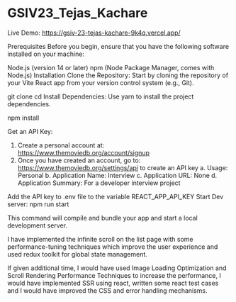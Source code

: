 # GSIV23_Tejas_Kachare

Live Demo: https://gsiv-23-tejas-kachare-9k4q.vercel.app/

Prerequisites
Before you begin, ensure that you have the following software installed on your machine:

Node.js (version 14 or later)
npm (Node Package Manager, comes with Node.js)
Installation
Clone the Repository: Start by cloning the repository of your Vite React app from your version control system (e.g., Git).

git clone <repository-url>
cd <repository-directory>
Install Dependencies: Use yarn to install the project dependencies.

   npm install

Get an API Key:
1. Create a personal account at: https://www.themoviedb.org/account/signup
2. Once you have created an account, go to: https://www.themoviedb.org/settings/api to create an API key
a. Usage: Personal
b. Application Name: Interview
c. Application URL: None
d. Application Summary: For a developer interview project

Add the API key to .env file to the variable REACT_APP_API_KEY
Start Dev server: npm run start

This command will compile and bundle your app and start a local development server.

I have implemented the infinite scroll on the list page with some performance-tuning techniques which improve the user experience and used redux toolkit for global state management.

If given additional time, I would have used Image Loading Optimization and Scroll Rendering Performance Techniques to increase the performance, I would have implemented SSR using react, written some react test cases and I would have improved the CSS and error handling mechanisms.


